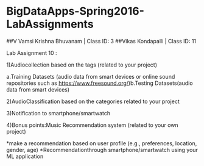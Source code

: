 # BigDataApps-Spring2016-LabAssignments
##V Vamsi Krishna Bhuvanam | Class ID: 3
##Vikas Kondapalli | Class ID: 11

Lab Assignment 10 :

1)Audiocollection based on the tags (related to your project)

a.Training Datasets (audio data from smart devices or online sound repositories such as https://www.freesound.org/)b.Testing Datasets(audio data from smart devices)

2)AudioClassification based on the categories related to your project 

3)Notification to smartphone/smartwatch

4)Bonus points:Music Recommendation system (related to your own project) 

*make a recommendation based on user profile (e.g., preferences, location, gender, age)
*Recommendationthrough smartphone/smartwatch using your ML application